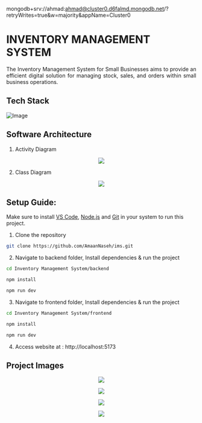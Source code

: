 mongodb+srv://ahmad:ahmad@cluster0.d6falmd.mongodb.net/?retryWrites=true&w=majority&appName=Cluster0

# INVENTORY MANAGEMENT SYSTEM

<p align="justify">
The Inventory Management System for Small Businesses aims to provide an efficient digital solution for managing stock, sales, and orders within small business operations.

</p>

## Tech Stack

![Image](https://github.com/user-attachments/assets/7b54e928-52a1-4cdf-b454-81ea86c694b8)

## Software Architecture

1. Activity Diagram

<p align="center">
<img src="https://github.com/user-attachments/assets/2ebe02c8-4396-4949-a12b-ff332d862cc4">
</p>

2. Class Diagram

<p align="center">
<img src="https://github.com/user-attachments/assets/85586f1d-f3cf-4158-9c99-c0f9921af670">
</p>

## Setup Guide:

Make sure to install <a href="https://code.visualstudio.com/download">VS Code</a>, <a href="https://nodejs.org/en/download">Node.js</a> and <a href="https://git-scm.com/downloads">Git</a> in your system to run this project.

1. Clone the repository

```bash
git clone https://github.com/AmaanNaseh/ims.git
```

2. Navigate to backend folder, Install dependencies & run the project

```bash
cd Inventory Management System/backend
```

```bash
npm install
```

```bash
npm run dev
```

3. Navigate to frontend folder, Install dependencies & run the project

```bash
cd Inventory Management System/frontend
```

```bash
npm install
```

```bash
npm run dev
```

4. Access website at : http://localhost:5173

## Project Images

<p align="center">
<img src="https://github.com/user-attachments/assets/e615708c-1064-4564-993d-3c174737bef7">
</p>

<p align="center">
<img src="https://github.com/user-attachments/assets/d2b63d7a-fe2a-4636-9db4-50375033be58"></img>
</p>

<p align="center">
<img src="https://github.com/user-attachments/assets/ac74178d-8b53-4a16-b6ba-9091cd99d776"></img>
</p>

<p align="center">
<img src="https://github.com/user-attachments/assets/f9327a29-e1a8-4db6-84b4-135583425103"></img>
</p>
